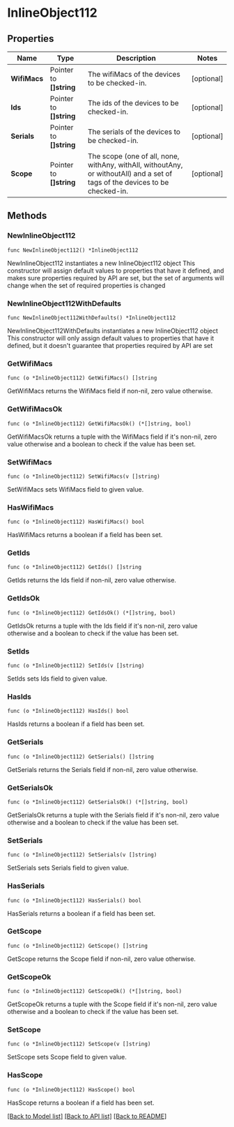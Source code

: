 # InlineObject112

## Properties

Name | Type | Description | Notes
------------ | ------------- | ------------- | -------------
**WifiMacs** | Pointer to **[]string** | The wifiMacs of the devices to be checked-in. | [optional] 
**Ids** | Pointer to **[]string** | The ids of the devices to be checked-in. | [optional] 
**Serials** | Pointer to **[]string** | The serials of the devices to be checked-in. | [optional] 
**Scope** | Pointer to **[]string** | The scope (one of all, none, withAny, withAll, withoutAny, or withoutAll) and a set of tags of the devices to be checked-in. | [optional] 

## Methods

### NewInlineObject112

`func NewInlineObject112() *InlineObject112`

NewInlineObject112 instantiates a new InlineObject112 object
This constructor will assign default values to properties that have it defined,
and makes sure properties required by API are set, but the set of arguments
will change when the set of required properties is changed

### NewInlineObject112WithDefaults

`func NewInlineObject112WithDefaults() *InlineObject112`

NewInlineObject112WithDefaults instantiates a new InlineObject112 object
This constructor will only assign default values to properties that have it defined,
but it doesn't guarantee that properties required by API are set

### GetWifiMacs

`func (o *InlineObject112) GetWifiMacs() []string`

GetWifiMacs returns the WifiMacs field if non-nil, zero value otherwise.

### GetWifiMacsOk

`func (o *InlineObject112) GetWifiMacsOk() (*[]string, bool)`

GetWifiMacsOk returns a tuple with the WifiMacs field if it's non-nil, zero value otherwise
and a boolean to check if the value has been set.

### SetWifiMacs

`func (o *InlineObject112) SetWifiMacs(v []string)`

SetWifiMacs sets WifiMacs field to given value.

### HasWifiMacs

`func (o *InlineObject112) HasWifiMacs() bool`

HasWifiMacs returns a boolean if a field has been set.

### GetIds

`func (o *InlineObject112) GetIds() []string`

GetIds returns the Ids field if non-nil, zero value otherwise.

### GetIdsOk

`func (o *InlineObject112) GetIdsOk() (*[]string, bool)`

GetIdsOk returns a tuple with the Ids field if it's non-nil, zero value otherwise
and a boolean to check if the value has been set.

### SetIds

`func (o *InlineObject112) SetIds(v []string)`

SetIds sets Ids field to given value.

### HasIds

`func (o *InlineObject112) HasIds() bool`

HasIds returns a boolean if a field has been set.

### GetSerials

`func (o *InlineObject112) GetSerials() []string`

GetSerials returns the Serials field if non-nil, zero value otherwise.

### GetSerialsOk

`func (o *InlineObject112) GetSerialsOk() (*[]string, bool)`

GetSerialsOk returns a tuple with the Serials field if it's non-nil, zero value otherwise
and a boolean to check if the value has been set.

### SetSerials

`func (o *InlineObject112) SetSerials(v []string)`

SetSerials sets Serials field to given value.

### HasSerials

`func (o *InlineObject112) HasSerials() bool`

HasSerials returns a boolean if a field has been set.

### GetScope

`func (o *InlineObject112) GetScope() []string`

GetScope returns the Scope field if non-nil, zero value otherwise.

### GetScopeOk

`func (o *InlineObject112) GetScopeOk() (*[]string, bool)`

GetScopeOk returns a tuple with the Scope field if it's non-nil, zero value otherwise
and a boolean to check if the value has been set.

### SetScope

`func (o *InlineObject112) SetScope(v []string)`

SetScope sets Scope field to given value.

### HasScope

`func (o *InlineObject112) HasScope() bool`

HasScope returns a boolean if a field has been set.


[[Back to Model list]](../README.md#documentation-for-models) [[Back to API list]](../README.md#documentation-for-api-endpoints) [[Back to README]](../README.md)


